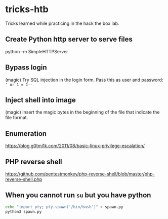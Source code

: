 # tricks-htb
Tricks learned while practicing in the hack the box lab.

## Create Python http server to serve files
python -m SimpleHTTPServer

## Bypass login
(magic) Try SQL injection in the login form. Pass this as user and password: `' or 1 = 1--`

## Inject shell into image
(magic) Insert the magic bytes in the beginning of the file that indicate the file format.

## Enumeration
https://blog.g0tmi1k.com/2011/08/basic-linux-privilege-escalation/

## PHP reverse shell
https://github.com/pentestmonkey/php-reverse-shell/blob/master/php-reverse-shell.php

## When you cannot run `su` but you have python
```bash
echo "import pty; pty.spawn('/bin/bash')" > spawn.py
python3 spawn.py
```

